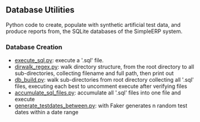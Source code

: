## Database Utilities

Python code to create, populate with synthetic artificial test data, and produce reports from, the SQLite databases of the SimpleERP system.

### Database Creation

- [execute_sql.py](https://github.com/jonfernq/SimpleERP/blob/main/db-utilities/execute-sql.py): execute a '.sql' file.
- [dirwalk_regex.py](https://github.com/jonfernq/SimpleERP/blob/main/db-utilities/dirwalk_regex.py): walk directory structure, from the root directory to all sub-directories, collecting filename and  full path, then print out  
- [db_build.py](https://github.com/jonfernq/SimpleERP/blob/main/db-utilities/db_build.py): walk sub-directories from root directory collecting all '.sql' files, executing each best to uncomment execute after verifying files 
- [accumulate_sql_files.py](https://github.com/jonfernq/SimpleERP/blob/main/db-utilities/accumulate_sql_files.py): accumulate all '.sql' files into one file and execute 
- [generate_testdates_between.py](https://github.com/jonfernq/SimpleERP/blob/main/db-utilities/generate_testdates_between.py): with Faker generates n random test dates within a date range
